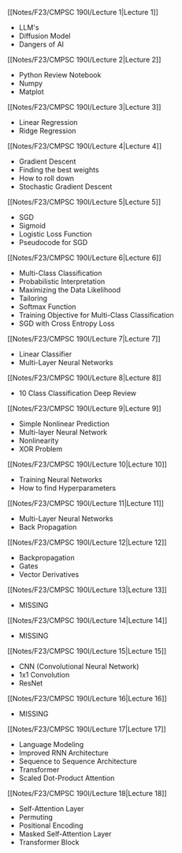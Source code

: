 [[Notes/F23/CMPSC 190I/Lecture 1|Lecture 1]]
- LLM's
- Diffusion Model
- Dangers of AI

[[Notes/F23/CMPSC 190I/Lecture 2|Lecture 2]]
- Python Review Notebook
- Numpy
- Matplot

[[Notes/F23/CMPSC 190I/Lecture 3|Lecture 3]]
- Linear Regression
- Ridge Regression

[[Notes/F23/CMPSC 190I/Lecture 4|Lecture 4]]
- Gradient Descent
- Finding the best weights
- How to roll down
- Stochastic Gradient Descent

[[Notes/F23/CMPSC 190I/Lecture 5|Lecture 5]]
- SGD
- Sigmoid
- Logistic Loss Function
- Pseudocode for SGD

[[Notes/F23/CMPSC 190I/Lecture 6|Lecture 6]]
- Multi-Class Classification
- Probabilistic Interpretation
- Maximizing the Data Likelihood
- Tailoring
- Softmax Function
- Training Objective for Multi-Class Classification
- SGD with Cross Entropy Loss

[[Notes/F23/CMPSC 190I/Lecture 7|Lecture 7]]
- Linear Classifier
- Multi-Layer Neural Networks

[[Notes/F23/CMPSC 190I/Lecture 8|Lecture 8]]
- 10 Class Classification Deep Review

[[Notes/F23/CMPSC 190I/Lecture 9|Lecture 9]]
- Simple Nonlinear Prediction
- Multi-layer Neural Network
- Nonlinearity
- XOR Problem

[[Notes/F23/CMPSC 190I/Lecture 10|Lecture 10]]
- Training Neural Networks
- How to find Hyperparameters

[[Notes/F23/CMPSC 190I/Lecture 11|Lecture 11]]
- Multi-Layer Neural Networks
- Back Propagation

[[Notes/F23/CMPSC 190I/Lecture 12|Lecture 12]]
- Backpropagation
- Gates
- Vector Derivatives

[[Notes/F23/CMPSC 190I/Lecture 13|Lecture 13]]
- MISSING

[[Notes/F23/CMPSC 190I/Lecture 14|Lecture 14]]
- MISSING

[[Notes/F23/CMPSC 190I/Lecture 15|Lecture 15]]
- CNN (Convolutional Neural Network)
- 1x1 Convolution
- ResNet

[[Notes/F23/CMPSC 190I/Lecture 16|Lecture 16]]
- MISSING

[[Notes/F23/CMPSC 190I/Lecture 17|Lecture 17]]
- Language Modeling
- Improved RNN Architecture
- Sequence to Sequence Architecture
- Transformer
- Scaled Dot-Product Attention

[[Notes/F23/CMPSC 190I/Lecture 18|Lecture 18]]
- Self-Attention Layer
- Permuting
- Positional Encoding
- Masked Self-Attention Layer
- Transformer Block